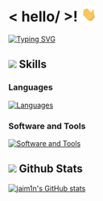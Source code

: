 # < hello/ >! <img src = "wave.gif" width = 30px>
[![Typing SVG](https://readme-typing-svg.demolab.com?font=Fira+Code&pause=1000&width=435&lines=my+name+is+jaimin)](https://git.io/typing-svg)

## <img src="https://media2.giphy.com/media/QssGEmpkyEOhBCb7e1/giphy.gif?cid=ecf05e47a0n3gi1bfqntqmob8g9aid1oyj2wr3ds3mg700bl&rid=giphy.gif" width ="25"><b> Skills</b>

### Languages
[![Languages](https://skillicons.dev/icons?i=html,css,js,python,c,cpp)](https://skillicons.dev)

### Software and Tools
[![Software and Tools](https://skillicons.dev/icons?i=visualstudio,git,kali,ps)](https://skillicons.dev)

## <img src="https://media.giphy.com/media/iY8CRBdQXODJSCERIr/giphy.gif" width="35"><b> Github Stats </b>

[![jaim1n's GitHub stats](https://github-readme-stats.vercel.app/api?username=jaim1n)](https://github.com/jaim1n/github-readme-stats)
